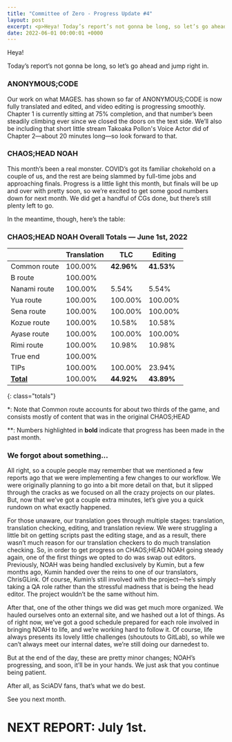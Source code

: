 ```yaml
---
title: "Committee of Zero - Progress Update #4"
layout: post
excerpt: <p>Heya! Today’s report’s not gonna be long, so let’s go ahead and jump right in.</p>
date: 2022-06-01 00:00:01 +0000
---
```


Heya!

Today’s report’s not gonna be long, so let’s go ahead and jump right in.

### ANONYMOUS;CODE

Our work on what MAGES. has shown so far of ANONYMOUS;CODE is now fully translated and edited, and video editing is progressing smoothly. Chapter 1 is currently sitting at 75% completion, and that number’s been steadily climbing ever since we closed the doors on the text side. We’ll also be including that short little stream Takoaka Pollon's Voice Actor did of Chapter 2—about 20 minutes long—so look forward to that.

### CHAOS;HEAD NOAH

This month’s been a real monster. COVID’s got its familiar chokehold on a couple of us, and the rest are being slammed by full-time jobs and approaching finals. Progress is a little light this month, but finals will be up and over with pretty soon, so we’re excited to get some good numbers down for next month. We did get a handful of CGs done, but there’s still plenty left to go.

In the meantime, though, here’s the table:

### CHAOS;HEAD NOAH Overall Totals — June 1st, 2022

|                  | **Translation** | **TLC**    | **Editing** |
| ---------------- | --------------- | ---------- | ----------- |
| Common route     | 100.00%         | **42.96%** | **41.53%**  |
| B route          | 100.00%         |            |             |
| Nanami route     | 100.00%         | 5.54%      | 5.54%       |
| Yua route        | 100.00%         | 100.00%    | 100.00%     |
| Sena route       | 100.00%         | 100.00%    | 100.00%     |
| Kozue route      | 100.00%         | 10.58%     | 10.58%      |
| Ayase route      | 100.00%         | 100.00%    | 100.00%     |
| Rimi route       | 100.00%         | 10.98%     | 10.98%      |
| True end         | 100.00%         |            |             |
| TIPs             | 100.00%         | 100.00%    | 23.94%      |
| **<u>Total</u>** | 100.00%         | **44.92%** | **43.89%**  |

{: class="totals"}

\*: Note that Common route accounts for about two thirds of the game, and consists mostly of content that was in the original CHAOS;HEAD

\*\*: Numbers highlighted in **bold** indicate that progress has been made in the past month.

### We forgot about something...

All right, so a couple people may remember that we mentioned a few reports ago that we were implementing a few changes to our workflow. We were originally planning to go into a bit more detail on that, but it slipped through the cracks as we focused on all the crazy projects on our plates. But, now that we’ve got a couple extra minutes, let’s give you a quick rundown on what exactly happened.

For those unaware, our translation goes through multiple stages: translation, translation checking, editing, and translation review. We were struggling a little bit on getting scripts past the editing stage, and as a result, there wasn’t much reason for our translation checkers to do much translation checking. So, in order to get progress on CHAOS;HEAD NOAH going steady again, one of the first things we opted to do was swap out editors. Previously, NOAH was being handled exclusively by Kumin, but a few months ago, Kumin handed over the reins to one of our translators, ChrisGLink. Of course, Kumin’s still involved with the project—he’s simply taking a QA role rather than the stressful madness that is being the head editor. The project wouldn’t be the same without him.

After that, one of the other things we did was get much more organized. We hauled ourselves onto an external site, and we hashed out a lot of things. As of right now, we’ve got a good schedule prepared for each role involved in bringing NOAH to life, and we’re working hard to follow it. Of course, life always presents its lovely little challenges (shoutouts to GitLab), so while we can’t always meet our internal dates, we’re still doing our darnedest to.

But at the end of the day, these are pretty minor changes; NOAH’s progressing, and soon, it’ll be in your hands. We just ask that you continue being patient.

After all, as SciADV fans, that’s what we do best.

See you next month.

# NEXT REPORT: July 1st.
